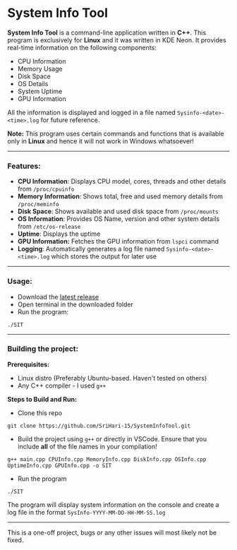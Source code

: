 # System Info Tool
**System Info Tool** is a command-line application written in **C++**. This program is exclusively for **Linux** and it was written in KDE Neon. It provides real-time information on the following components:
- CPU Information
- Memory Usage
- Disk Space
- OS Details
- System Uptime
- GPU Information

All the information is displayed and logged in a file named `Sysinfo-<date>-<time>.log` for future reference.

**Note:** This program uses certain commands and functions that is available only in **Linux** and hence it will not work in Windows whatsoever!

---
### Features:
- **CPU Information**: Displays CPU model, cores, threads and other details from `/proc/cpuinfo`
- **Memory Information**: Shows total, free and used memory details from `/proc/meminfo`
- **Disk Space**: Shows available and used disk space from `/proc/mounts`
- **OS Information**: Provides OS Name, version and other system details from `/etc/os-release`
- **Uptime**: Displays the uptime
- **GPU Information:** Fetches the GPU information from `lspci` command
- **Logging**: Automatically generates a log file named `Sysinfo-<date>-<time>.log` which stores the output for later use

---
### Usage:
- Download the [latest release](https://github.com/SriHari-15/SystemInfoTool/releases/latest)
- Open terminal in the downloaded folder
- Run the program:
```
./SIT
```

---
### Building the project:
**Prerequisites:**
- Linux distro (Preferably Ubuntu-based. Haven't tested on others)
- Any C++ compiler - I used `g++`

**Steps to Build and Run:**
- Clone this repo
```
git clone https://github.com/SriHari-15/SystemInfoTool.git
```
- Build the project using `g++` or directly in VSCode. Ensure that you include **all** of the file names in your compilation!
```
g++ main.cpp CPUInfo.cpp MemoryInfo.cpp DiskInfo.cpp OSInfo.cpp UptimeInfo.cpp GPUInfo.cpp -o SIT
```
- Run the program
```
./SIT
```
The program will display system information on the console and create a log file in the format `SysInfo-YYYY-MM-DD-HH-MM-SS.log`

---
This is a one-off project, bugs or any other issues will most likely not be fixed.
